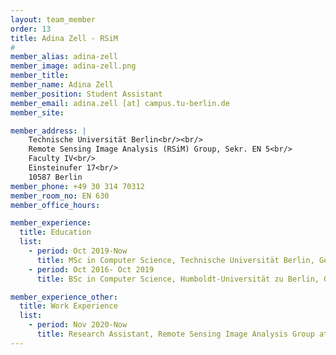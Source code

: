 ```yaml
---
layout: team_member
order: 13
title: Adina Zell - RSiM
#
member_alias: adina-zell
member_image: adina-zell.png
member_title:
member_name: Adina Zell
member_position: Student Assistant
member_email: adina.zell [at] campus.tu-berlin.de
member_site:

member_address: |
    Technische Universität Berlin<br/><br/>
    Remote Sensing Image Analysis (RSiM) Group, Sekr. EN 5<br/>
    Faculty IV<br/>
    Einsteinufer 17<br/>
    10587 Berlin
member_phone: +49 30 314 70312
member_room_no: EN 630
member_office_hours:

member_experience:
  title: Education
  list:
    - period: Oct 2019-Now
      title: MSc in Computer Science, Technische Universität Berlin, Germany.
    - period: Oct 2016- Oct 2019
      title: BSc in Computer Science, Humboldt-Universität zu Berlin, Germany.

member_experience_other:
  title: Work Experience
  list:
    - period: Nov 2020-Now
      title: Research Assistant, Remote Sensing Image Analysis Group at TU Berlin, Germany.
---
```

